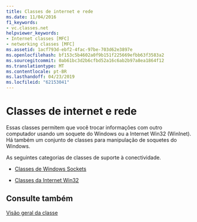 ```yaml
---
title: Classes de internet e rede
ms.date: 11/04/2016
f1_keywords:
- vc.classes.net
helpviewer_keywords:
- Internet classes [MFC]
- networking classes [MFC]
ms.assetid: 1acf793d-ebf2-4fac-97be-703d62e3897e
ms.openlocfilehash: bf153c5b4602a0f9b151f225669efbb63f3583a2
ms.sourcegitcommit: 0ab61bc3d2b6cfbd52a16c6ab2b97a8ea1864f12
ms.translationtype: MT
ms.contentlocale: pt-BR
ms.lasthandoff: 04/23/2019
ms.locfileid: "62153041"
---
```

# <a name="internet-and-networking-classes"></a>Classes de internet e rede

Essas classes permitem que você trocar informações com outro computador usando um soquete do Windows ou a Internet Win32 (WinInet). Há também um conjunto de classes para manipulação de soquetes do Windows.

As seguintes categorias de classes de suporte à conectividade.

- [Classes de Windows Sockets](../mfc/windows-sockets-classes.md)

- [Classes da Internet Win32](../mfc/win32-internet-classes.md)

## <a name="see-also"></a>Consulte também

[Visão geral da classe](../mfc/class-library-overview.md)
